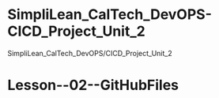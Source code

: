 # SimpliLean_CalTech_DevOPS-CICD_Project_Unit_2
SimpliLean_CalTech_DevOPS/CICD_Project_Unit_2
# Lesson--02--GitHubFiles
